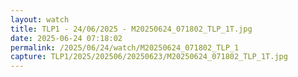 ```yaml
---
layout: watch
title: TLP1 - 24/06/2025 - M20250624_071802_TLP_1T.jpg
date: 2025-06-24 07:18:02
permalink: /2025/06/24/watch/M20250624_071802_TLP_1
capture: TLP1/2025/202506/20250623/M20250624_071802_TLP_1T.jpg
---
```

